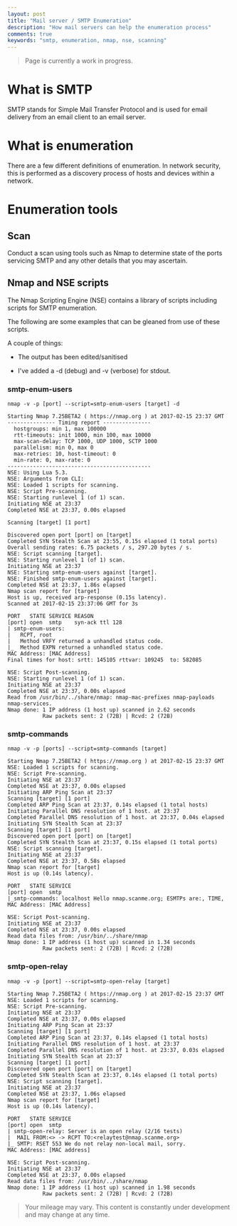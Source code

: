 ```yaml
---
layout: post
title: "Mail server / SMTP Enumeration"
description: "How mail servers can help the enumeration process"
comments: true
keywords: "smtp, enumeration, nmap, nse, scanning"
---
```


> Page is currently a work in progress.


# What is SMTP
SMTP stands for Simple Mail Transfer Protocol and is used for email delivery
from an email client to an email server.

# What is enumeration
There are a few different definitions of enumeration.  In network security, this
is performed as a discovery process of hosts and devices within a network.

# Enumeration tools

## Scan

Conduct a scan using tools such as Nmap to determine state of the ports
servicing SMTP and any other details that you may ascertain.

## Nmap and NSE scripts

The Nmap Scripting Engine (NSE) contains a library of scripts including scripts
for SMTP enumeration.

The following are some examples that can be gleaned from use of these scripts.

A couple of things:

* The output has been edited/sanitised

* I've added a -d (debug) and -v (verbose) for stdout.  

### smtp-enum-users

```
nmap -v -p [port] --script=smtp-enum-users [target] -d
```
```
Starting Nmap 7.25BETA2 ( https://nmap.org ) at 2017-02-15 23:37 GMT
--------------- Timing report ---------------
  hostgroups: min 1, max 100000
  rtt-timeouts: init 1000, min 100, max 10000
  max-scan-delay: TCP 1000, UDP 1000, SCTP 1000
  parallelism: min 0, max 0
  max-retries: 10, host-timeout: 0
  min-rate: 0, max-rate: 0
---------------------------------------------
NSE: Using Lua 5.3.
NSE: Arguments from CLI: 
NSE: Loaded 1 scripts for scanning.
NSE: Script Pre-scanning.
NSE: Starting runlevel 1 (of 1) scan.
Initiating NSE at 23:37
Completed NSE at 23:37, 0.00s elapsed

Scanning [target] [1 port]

Discovered open port [port] on [target]
Completed SYN Stealth Scan at 23:55, 0.15s elapsed (1 total ports)
Overall sending rates: 6.75 packets / s, 297.20 bytes / s.
NSE: Script scanning [target].
NSE: Starting runlevel 1 (of 1) scan.
Initiating NSE at 23:37
NSE: Starting smtp-enum-users against [target].
NSE: Finished smtp-enum-users against [target].
Completed NSE at 23:37, 1.86s elapsed
Nmap scan report for [target]
Host is up, received arp-response (0.15s latency).
Scanned at 2017-02-15 23:37:06 GMT for 3s

PORT   STATE SERVICE REASON
[port] open  smtp    syn-ack ttl 128
| smtp-enum-users: 
|   RCPT, root
|   Method VRFY returned a unhandled status code.
|_  Method EXPN returned a unhandled status code.
MAC Address: [MAC Address]
Final times for host: srtt: 145105 rttvar: 109245  to: 582085

NSE: Script Post-scanning.
NSE: Starting runlevel 1 (of 1) scan.
Initiating NSE at 23:37
Completed NSE at 23:37, 0.00s elapsed
Read from /usr/bin/../share/nmap: nmap-mac-prefixes nmap-payloads nmap-services.
Nmap done: 1 IP address (1 host up) scanned in 2.62 seconds
           Raw packets sent: 2 (72B) | Rcvd: 2 (72B)
```

### smtp-commands

```
nmap -v -p [ports] --script=smtp-commands [target]
```
```
Starting Nmap 7.25BETA2 ( https://nmap.org ) at 2017-02-15 23:37 GMT
NSE: Loaded 1 scripts for scanning.
NSE: Script Pre-scanning.
Initiating NSE at 23:37
Completed NSE at 23:37, 0.00s elapsed
Initiating ARP Ping Scan at 23:37
Scanning [target] [1 port]
Completed ARP Ping Scan at 23:37, 0.14s elapsed (1 total hosts)
Initiating Parallel DNS resolution of 1 host. at 23:37
Completed Parallel DNS resolution of 1 host. at 23:37, 0.04s elapsed
Initiating SYN Stealth Scan at 23:37
Scanning [target] [1 port]
Discovered open port [port] on [target]
Completed SYN Stealth Scan at 23:37, 0.15s elapsed (1 total ports)
NSE: Script scanning [target].
Initiating NSE at 23:37
Completed NSE at 23:37, 0.58s elapsed
Nmap scan report for [target]
Host is up (0.14s latency).

PORT   STATE SERVICE
[port] open  smtp
|_smtp-commands: localhost Hello nmap.scanme.org; ESMTPs are:, TIME, 
MAC Address: [MAC Address]

NSE: Script Post-scanning.
Initiating NSE at 23:37
Completed NSE at 23:37, 0.00s elapsed
Read data files from: /usr/bin/../share/nmap
Nmap done: 1 IP address (1 host up) scanned in 1.34 seconds
           Raw packets sent: 2 (72B) | Rcvd: 2 (72B)
```

### smtp-open-relay
```
nmap -v -p [port] --script=smtp-open-relay [target]
```
```
Starting Nmap 7.25BETA2 ( https://nmap.org ) at 2017-02-15 23:37 GMT
NSE: Loaded 1 scripts for scanning.
NSE: Script Pre-scanning.
Initiating NSE at 23:37
Completed NSE at 23:37, 0.00s elapsed
Initiating ARP Ping Scan at 23:37
Scanning [target] [1 port]
Completed ARP Ping Scan at 23:37, 0.14s elapsed (1 total hosts)
Initiating Parallel DNS resolution of 1 host. at 23:37
Completed Parallel DNS resolution of 1 host. at 23:37, 0.03s elapsed
Initiating SYN Stealth Scan at 23:37
Scanning [target] [1 port]
Discovered open port [port] on [target]
Completed SYN Stealth Scan at 23:37, 0.14s elapsed (1 total ports)
NSE: Script scanning [target].
Initiating NSE at 23:37
Completed NSE at 23:37, 1.06s elapsed
Nmap scan report for [target]
Host is up (0.14s latency).

PORT   STATE SERVICE
[port] open  smtp
| smtp-open-relay: Server is an open relay (2/16 tests)
|  MAIL FROM:<> -> RCPT TO:<relaytest@nmap.scanme.org>
|_ SMTP: RSET 553 We do not relay non-local mail, sorry.
MAC Address: [MAC address]

NSE: Script Post-scanning.
Initiating NSE at 23:37
Completed NSE at 23:37, 0.00s elapsed
Read data files from: /usr/bin/../share/nmap
Nmap done: 1 IP address (1 host up) scanned in 1.98 seconds
           Raw packets sent: 2 (72B) | Rcvd: 2 (72B)
```

> Your mileage may vary.  This content is constantly under development and may change at any time.
